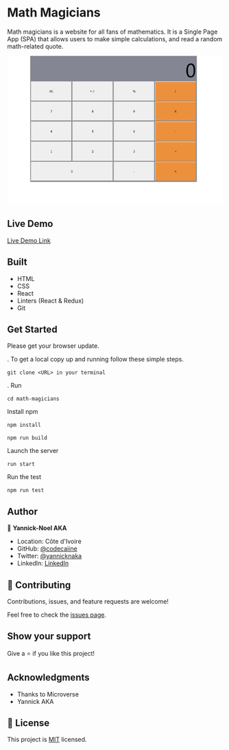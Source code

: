 # Math Magicians

Math magicians is a website for all fans of mathematics. It is a Single Page App (SPA) that allows users to make simple calculations, and read a random math-related quote.

![screenshot](./src/images/demo.PNG)

 

## Live Demo

[Live Demo Link](https://codecaiine.github.io/math-magicians)

## Built 
- HTML
- CSS
- React
- Linters (React & Redux)
- Git

## Get Started

Please get your browser update.

. To get a local copy up and running follow these simple steps.
   ```
   git clone <URL> in your terminal
   ```

. Run
   ```
   cd math-magicians
   ```

Install npm
   ```
   npm install
   ```

   ```
   npm run build
   ```

Launch the server
   ```
   run start
   ```

Run the test 
   ```
   npm run test
   ```


## Author

👤 **Yannick-Noel AKA**

- Location: Côte d'Ivoire
- GitHub: [@codecaiine](https://github.com/codecaiine)
- Twitter: [@yannicknaka](https://twitter.com/yannicknaka)
- LinkedIn: [LinkedIn](https://www.linkedin.com/in/yannick-no%C3%ABl-aka/)

## 🤝 Contributing

Contributions, issues, and feature requests are welcome!

Feel free to check the [issues page](https://github.com/codecaiine/math-magicians/issues).

## Show your support

Give a ⭐️ if you like this project!

## Acknowledgments

- Thanks to Microverse
- Yannick AKA


## 📝 License

This project is [MIT](./MIT.md) licensed.
